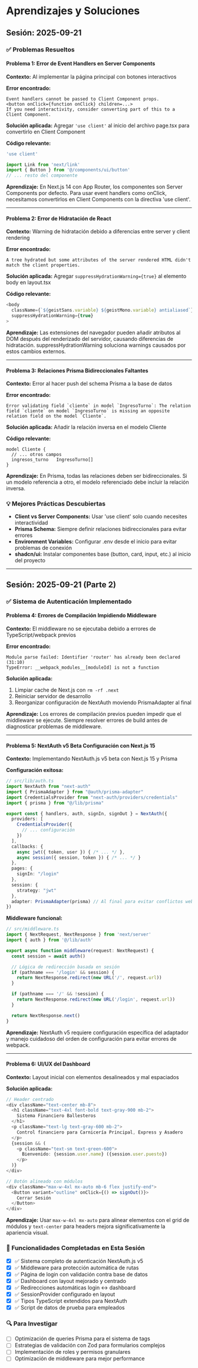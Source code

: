 # Aprendizajes y Soluciones

## Sesión: 2025-09-21

### ✅ Problemas Resueltos

#### Problema 1: Error de Event Handlers en Server Components
**Contexto:** Al implementar la página principal con botones interactivos

**Error encontrado:**
```
Event handlers cannot be passed to Client Component props.
<button onClick={function onClick} children=...>
If you need interactivity, consider converting part of this to a Client Component.
```

**Solución aplicada:**
Agregar `'use client'` al inicio del archivo page.tsx para convertirlo en Client Component

**Código relevante:**
```typescript
'use client'

import Link from 'next/link'
import { Button } from '@/components/ui/button'
// ... resto del componente
```

**Aprendizaje:** En Next.js 14 con App Router, los componentes son Server Components por defecto. Para usar event handlers como onClick, necesitamos convertirlos en Client Components con la directiva 'use client'.

---

#### Problema 2: Error de Hidratación de React
**Contexto:** Warning de hidratación debido a diferencias entre server y client rendering

**Error encontrado:**
```
A tree hydrated but some attributes of the server rendered HTML didn't match the client properties.
```

**Solución aplicada:**
Agregar `suppressHydrationWarning={true}` al elemento body en layout.tsx

**Código relevante:**
```typescript
<body
  className={`${geistSans.variable} ${geistMono.variable} antialiased`}
  suppressHydrationWarning={true}
>
```

**Aprendizaje:** Las extensiones del navegador pueden añadir atributos al DOM después del renderizado del servidor, causando diferencias de hidratación. suppressHydrationWarning soluciona warnings causados por estos cambios externos.

---

#### Problema 3: Relaciones Prisma Bidireccionales Faltantes
**Contexto:** Error al hacer push del schema Prisma a la base de datos

**Error encontrado:**
```
Error validating field `cliente` in model `IngresoTurno`: The relation field `cliente` on model `IngresoTurno` is missing an opposite relation field on the model `Cliente`.
```

**Solución aplicada:**
Añadir la relación inversa en el modelo Cliente

**Código relevante:**
```prisma
model Cliente {
  // ... otros campos
  ingresos_turno   IngresoTurno[]
}
```

**Aprendizaje:** En Prisma, todas las relaciones deben ser bidireccionales. Si un modelo referencia a otro, el modelo referenciado debe incluir la relación inversa.

### 💡 Mejores Prácticas Descubiertas
- **Client vs Server Components:** Usar 'use client' solo cuando necesites interactividad
- **Prisma Schema:** Siempre definir relaciones bidireccionales para evitar errores
- **Environment Variables:** Configurar .env desde el inicio para evitar problemas de conexión
- **shadcn/ui:** Instalar componentes base (button, card, input, etc.) al inicio del proyecto

---

## Sesión: 2025-09-21 (Parte 2)

### ✅ Sistema de Autenticación Implementado

#### Problema 4: Errores de Compilación Impidiendo Middleware
**Contexto:** El middleware no se ejecutaba debido a errores de TypeScript/webpack previos

**Error encontrado:**
```
Module parse failed: Identifier 'router' has already been declared (31:10)
TypeError: __webpack_modules__[moduleId] is not a function
```

**Solución aplicada:**
1. Limpiar cache de Next.js con `rm -rf .next`
2. Reiniciar servidor de desarrollo
3. Reorganizar configuración de NextAuth moviendo PrismaAdapter al final

**Aprendizaje:** Los errores de compilación previos pueden impedir que el middleware se ejecute. Siempre resolver errores de build antes de diagnosticar problemas de middleware.

---

#### Problema 5: NextAuth v5 Beta Configuración con Next.js 15
**Contexto:** Implementando NextAuth.js v5 beta con Next.js 15 y Prisma

**Configuración exitosa:**
```typescript
// src/lib/auth.ts
import NextAuth from "next-auth"
import { PrismaAdapter } from "@auth/prisma-adapter"
import CredentialsProvider from "next-auth/providers/credentials"
import { prisma } from "@/lib/prisma"

export const { handlers, auth, signIn, signOut } = NextAuth({
  providers: [
    CredentialsProvider({
      // ... configuración
    })
  ],
  callbacks: {
    async jwt({ token, user }) { /* ... */ },
    async session({ session, token }) { /* ... */ }
  },
  pages: {
    signIn: "/login"
  },
  session: {
    strategy: "jwt"
  },
  adapter: PrismaAdapter(prisma) // Al final para evitar conflictos webpack
})
```

**Middleware funcional:**
```typescript
// src/middleware.ts
import { NextRequest, NextResponse } from 'next/server'
import { auth } from '@/lib/auth'

export async function middleware(request: NextRequest) {
  const session = await auth()

  // Lógica de redirección basada en sesión
  if (pathname === '/login' && session) {
    return NextResponse.redirect(new URL('/', request.url))
  }

  if (pathname === '/' && !session) {
    return NextResponse.redirect(new URL('/login', request.url))
  }

  return NextResponse.next()
}
```

**Aprendizaje:** NextAuth v5 requiere configuración específica del adaptador y manejo cuidadoso del orden de configuración para evitar errores de webpack.

---

#### Problema 6: UI/UX del Dashboard
**Contexto:** Layout inicial con elementos desalineados y mal espaciados

**Solución aplicada:**
```typescript
// Header centrado
<div className="text-center mb-8">
  <h1 className="text-4xl font-bold text-gray-900 mb-2">
    Sistema Financiero Ballesteros
  </h1>
  <p className="text-lg text-gray-600 mb-2">
    Control financiero para Carnicería Principal, Express y Asadero
  </p>
  {session && (
    <p className="text-sm text-green-600">
      Bienvenido: {session.user.name} ({session.user.puesto})
    </p>
  )}
</div>

// Botón alineado con módulos
<div className="max-w-4xl mx-auto mb-6 flex justify-end">
  <Button variant="outline" onClick={() => signOut()}>
    Cerrar Sesión
  </Button>
</div>
```

**Aprendizaje:** Usar `max-w-4xl mx-auto` para alinear elementos con el grid de módulos y `text-center` para headers mejora significativamente la apariencia visual.

### 🎯 Funcionalidades Completadas en Esta Sesión
- [x] ✅ Sistema completo de autenticación NextAuth.js v5
- [x] ✅ Middleware para protección automática de rutas
- [x] ✅ Página de login con validación contra base de datos
- [x] ✅ Dashboard con layout mejorado y centrado
- [x] ✅ Redirecciones automáticas login ↔ dashboard
- [x] ✅ SessionProvider configurado en layout
- [x] ✅ Tipos TypeScript extendidos para NextAuth
- [x] ✅ Script de datos de prueba para empleados

### 🔍 Para Investigar
- [ ] Optimización de queries Prisma para el sistema de tags
- [ ] Estrategias de validación con Zod para formularios complejos
- [ ] Implementación de roles y permisos granulares
- [ ] Optimización de middleware para mejor performance